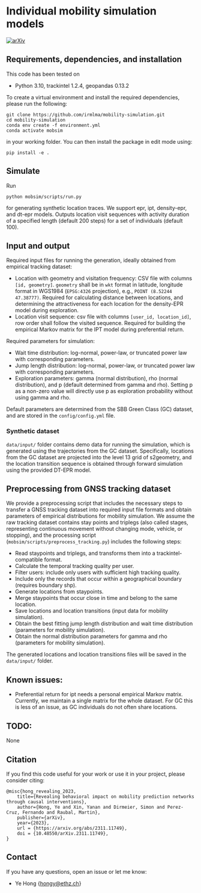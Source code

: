 # Individual mobility simulation models

[![arXiv](https://img.shields.io/badge/arXiv-2311.11749-b31b1b.svg)](https://arxiv.org/abs/2311.11749)


## Requirements, dependencies, and installation
This code has been tested on

- Python 3.10, trackintel 1.2.4, geopandas 0.13.2

To create a virtual environment and install the required dependencies, please run the following:
```shell
git clone https://github.com/irmlma/mobility-simulation.git
cd mobility-simulation
conda env create -f environment.yml
conda activate mobsim
```
in your working folder. You can then install the package in edit mode using:
```
pip install -e .
```

## Simulate

Run 

```
python mobsim/scripts/run.py
```
for generating synthetic location traces. We support epr, ipt, density-epr, and dt-epr models. Outputs location visit sequences with activity duration of a specified length (default 200 steps) for a set of individuals (default 100). 

## Input and output

Required input files for running the generation, ideally obtained from empirical tracking dataset:

- Location with geometry and visitation frequency: CSV file with columns `[id, geometry]`. `geometry` shall be in `wkt` format in latitude, longitude format in WGS1984 (`EPSG:4326` projection), e.g., `POINT (8.52244 47.38777)`. Required for calculating distance between locations, and determining the attractiveness for each location for the density-EPR model during exploration. 
- Location visit sequence: csv file with columns `[user_id, location_id]`, row order shall follow the visited sequence. Required for building the empirical Markov matrix for the IPT model during preferential return. 

Required parameters for simulation:
- Wait time distribution: log-normal, power-law, or truncated power law with corresponding parameters.
- Jump length distribution: log-normal, power-law, or truncated power law with corresponding parameters.
- Exploration parameters: gamma (normal distribution), rho (normal distribution), and p (default determined from gamma and rho). Setting p as a non-zero value will directly use p as exploration probability without using gamma and rho. 

Default parameters are determined from the SBB Green Class (GC) dataset, and are stored in the `config/config.yml` file.

### Synthetic dataset

`data/input/` folder contains demo data for running the simulation, which is generated using the trajectories from the GC dataset. Specifically, locations from the GC dataset are projected into the level 13 grid of s2geometry, and the location transition sequence is obtained through forward simulation using the provided DT-EPR model. 


## Preprocessing from GNSS tracking dataset

We provide a preprocessing script that includes the necessary steps to transfer a GNSS tracking dataset into required input file formats and obtain parameters of empirical distributions for mobility simulation. We assume the raw tracking dataset contains stay points and triplegs (also called stages, representing continuous movement without changing mode, vehicle, or stopping), and the processing script (`mobsim/scripts/preprocess_tracking.py`) includes the following steps:
- Read staypoints and triplegs, and transforms them into a trackintel-compatible format.
- Calculate the temporal tracking quality per user.
- Filter users: include only users with sufficient high tracking quality. 
- Include only the records that occur within a geographical boundary (requires boundary shp). 
- Generate locations from staypoints. 
- Merge staypoints that occur close in time and belong to the same location.
- Save locations and location transitions (input data for mobility simulation).
- Obtain the best fitting jump length distribution and wait time distribution (parameters for mobility simulation).
- Obtain the normal distribution parameters for gamma and rho (parameters for mobility simulation).

The generated locations and location transitions files will be saved in the `data/input/` folder.

## Known issues:
- Preferential return for ipt needs a personal empirical Markov matrix. Currently, we maintain a single matrix for the whole dataset. For GC this is less of an issue, as GC individuals do not often share locations. 

## TODO:
None

## Citation
If you find this code useful for your work or use it in your project, please consider citing:

```shell
@misc{hong_revealing_2023,
    title={Revealing behavioral impact on mobility prediction networks through causal interventions},
    author={Hong, Ye and Xin, Yanan and Dirmeier, Simon and Perez-Cruz, Fernando and Raubal, Martin},
    publisher={arXiv},
    year={2023},
    url = {https://arxiv.org/abs/2311.11749},
    doi = {10.48550/arXiv.2311.11749},
}
```

## Contact
If you have any questions, open an issue or let me know: 
- Ye Hong {hongy@ethz.ch}

